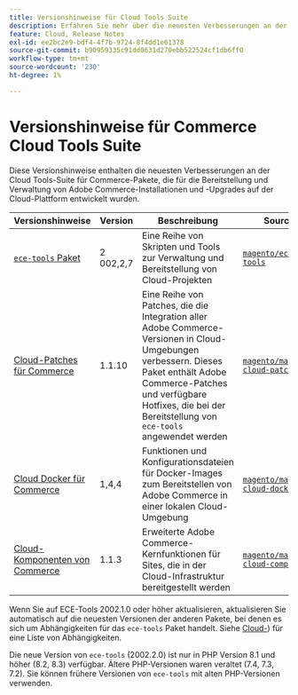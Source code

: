 ```yaml
---
title: Versionshinweise für Cloud Tools Suite
description: Erfahren Sie mehr über die neuesten Verbesserungen an der Cloud Tools-Suite für Adobe Commerce.
feature: Cloud, Release Notes
exl-id: ee2bc2e9-bdf4-4f7b-9724-8f4dd1e61378
source-git-commit: b90959335c91dd0631d270ebb522524cf1db6ff0
workflow-type: tm+mt
source-wordcount: '230'
ht-degree: 1%

---
```


# Versionshinweise für Commerce Cloud Tools Suite

Diese Versionshinweise enthalten die neuesten Verbesserungen an der Cloud Tools-Suite für Commerce-Pakete, die für die Bereitstellung und Verwaltung von Adobe Commerce-Installationen und -Upgrades auf der Cloud-Plattform entwickelt wurden.

| Versionshinweise | Version | Beschreibung | Source |
| ----------------- |----------| ---------------------------------------- | --------------------------- |
| [`ece-tools` Paket](ece-tools-package.md) | 2 002,2,7 | Eine Reihe von Skripten und Tools zur Verwaltung und Bereitstellung von Cloud-Projekten | [`magento/ece-tools`](https://github.com/magento/ece-tools/tree/2002.2.7) |
| [Cloud-Patches für Commerce](cloud-patches.md) | 1.1.10 | Eine Reihe von Patches, die die Integration aller Adobe Commerce-Versionen in Cloud-Umgebungen verbessern. Dieses Paket enthält Adobe Commerce-Patches und verfügbare Hotfixes, die bei der Bereitstellung von `ece-tools` angewendet werden | [`magento/magento-cloud-patches`](https://github.com/magento/magento-cloud-patches/tree/1.1.10) |
| [Cloud Docker für Commerce](cloud-docker.md) | 1,4,4 | Funktionen und Konfigurationsdateien für Docker-Images zum Bereitstellen von Adobe Commerce in einer lokalen Cloud-Umgebung | [`magento/magento-cloud-docker`](https://github.com/magento/magento-cloud-docker/tree/1.4.4) |
| [Cloud-Komponenten von Commerce](cloud-components.md) | 1.1.3 | Erweiterte Adobe Commerce-Kernfunktionen für Sites, die in der Cloud-Infrastruktur bereitgestellt werden | [`magento/magento-cloud-components`](https://github.com/magento/magento-cloud-components/tree/1.1.3) |

Wenn Sie auf ECE-Tools 2002.1.0 oder höher aktualisieren, aktualisieren Sie automatisch auf die neuesten Versionen der anderen Pakete, bei denen es sich um Abhängigkeiten für das `ece-tools` Paket handelt. Siehe [Cloud-](../development/overview.md#cloud-metapackage)) für eine Liste von Abhängigkeiten.

Die neue Version von `ece-tools` (2002.2.0) ist nur in PHP Version 8.1 und höher (8.2, 8.3) verfügbar. Ältere PHP-Versionen waren veraltet (7.4, 7.3, 7.2). Sie können frühere Versionen von `ece-tools` mit alten PHP-Versionen verwenden.
